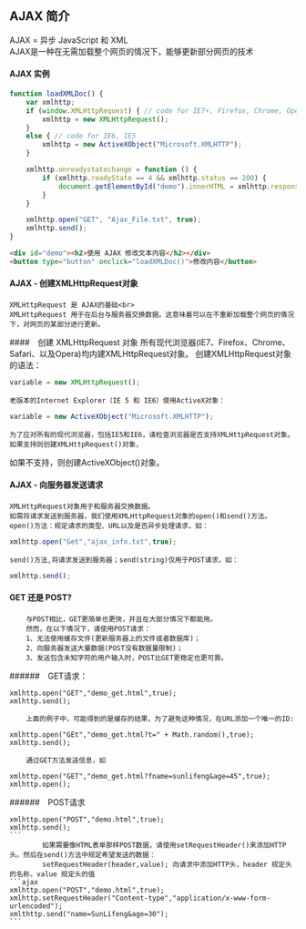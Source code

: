 ## AJAX 简介
AJAX = 异步 JavaScript 和 XML <br>
AJAX是一种在无需加载整个网页的情况下，能够更新部分网页的技术

#### AJAX 实例
```javascript
function loadXMLDoc() {
    var xmlhttp;
    if (window.XMLHttpRequest) { // code for IE7+, Firefox, Chrome, Opera, Safari
        xmlhttp = new XMLHttpRequest();
    }
    else { // code for IE6, IE5 
        xmlhttp = new ActiveXObject("Microsoft.XMLHTTP");
    }

    xmlhttp.onreadystatechange = function () {
        if (xmlhttp.readyState == 4 && xmlhttp.status == 200) {
            document.getElementById("demo").innerHTML = xmlhttp.responseText;
        }
    }

    xmlhttp.open("GET", "Ajax_File.txt", true);
    xmlhttp.send();
}
```
```html
<div id="demo"><h2>使用 AJAX 修改文本内容</h2></div>
<button type="button" onclick="loadXMLDoc()">修改内容</button>
```
#### AJAX - 创建XMLHttpRequest对象
    XMLHttpRequest 是 AJAX的基础<br>
    XMLHttpRequest 用于在后台与服务器交换数据。这意味着可以在不重新加载整个网页的情况下，对网页的某部分进行更新。
####　创建 XMLHttpRequest 对象
    所有现代浏览器(IE7、Firefox、Chrome、Safari、以及Opera)均内建XMLHttpRequest对象。
    创建XMLHttpRequest对象的语法：
```javascript
variable = new XMLHttpRequest();
```
    老版本的Internet Explorer（IE 5 和 IE6）使用ActiveX对象：
```javascript
variable = new ActiveXObject("Microsoft.XMLHTTP");
```
    为了应对所有的现代浏览器，包括IE5和IE6，请检查浏览器是否支持XMLHttpRequest对象。如果支持则创建XMLHttpRequest()对象，
如果不支持，则创建ActiveXObject()对象。
#### AJAX - 向服务器发送请求
    XMLHttpRequest对象用于和服务器交换数据。
    如需将请求发送到服务器，我们使用XMLHttpRequest对象的open()和send()方法。
    open()方法：规定请求的类型、URL以及是否异步处理请求，如：
```javascript
xmlhttp.open("Get","ajax_info.txt",true);
```
    send()方法,将请求发送到服务器；send(string)仅用于POST请求，如：
```javascript
xmlhttp.send();
```
#### GET 还是 POST?
        与POST相比，GET更简单也更快，并且在大部分情况下都能用。
        然而，在以下情况下，请使用POST请求：
        1、无法使用缓存文件(更新服务器上的文件或者数据库)；
        2、向服务器发送大量数据(POST没有数据量限制)；
        3、发送包含未知字符的用户输入时，POST比GET更稳定也更可靠。
######　GET请求：
```ajax
xmlhttp.open("GET","demo_get.html",true);
xmlhttp.send();
```
        上面的例子中，可能得到的是缓存的结果，为了避免这种情况，在URL添加一个唯一的ID:
```ajax
xmlhttp.open("GEt","demo_get.html?t=" + Math.random(),true);
xmlhttp.send();
```
        通过GET方法发送信息，如
```ajax
xmlhttp.open("GET","demo_get.html?fname=sunlifeng&age=45",true);
xmlhttp.open();
```
######　POST请求
````ajax
xmlhttp.open("POST","demo.html",true);
xmlhttp.send();
```
        如果需要像HTML表单那样POST数据，请使用setRequestHeader()来添加HTTP头。然后在send()方法中规定希望发送的数据：
        setRequestHeader(header,value); 向请求中添加HTTP头，header 规定头的名称，value 规定头的值
```ajax
xmlhttp.open("POST","demo.html",true);
xmlhttp.setRequestHeader("Content-type","application/x-www-form-urlencoded");
xmlthttp.send("name=SunLifeng&age=30");
```







